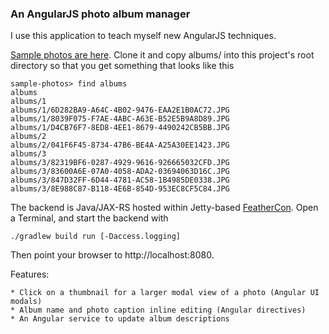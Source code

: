 ### An AngularJS photo album manager

I use this application to teach myself new AngularJS techniques.

[Sample photos are here](https://github.com/ae6rt/sample-photos).
Clone it and copy albums/ into this project's root directory so that you
get something that looks like this

    sample-photos> find albums
    albums
    albums/1
    albums/1/6D282BA9-A64C-4B02-9476-EAA2E1B0AC72.JPG
    albums/1/8039F075-F7AE-4ABC-A63E-B52E5B9A8D89.JPG
    albums/1/D4CB76F7-8ED8-4EE1-8679-4490242CB5BB.JPG
    albums/2
    albums/2/041F6F45-8734-47B6-BE4A-A25A30EE1423.JPG
    albums/3
    albums/3/82319BF6-0287-4929-9616-926665032CFD.JPG
    albums/3/83600A6E-07A0-4058-ADA2-03694063D16C.JPG
    albums/3/847D32FF-6D44-4781-AC58-1B4985DE0338.JPG
    albums/3/8E988C87-B118-4E6B-854D-953EC8CF5C84.JPG

The backend is Java/JAX-RS hosted within Jetty-based [FeatherCon](https://github.com/xoom/feathercon).  Open a Terminal, and start the backend with

    ./gradlew build run [-Daccess.logging]

Then point your browser to http://localhost:8080.

Features:

    * Click on a thumbnail for a larger modal view of a photo (Angular UI modals)
    * Album name and photo caption inline editing (Angular directives)
    * An Angular service to update album descriptions
